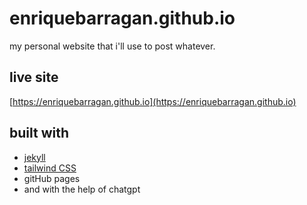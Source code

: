 # enriquebarragan.github.io

my personal website that i'll use to post whatever. 

## live site

[https://enriquebarragan.github.io](https://enriquebarragan.github.io)

## built with

- [jekyll](https://jekyllrb.com/)
- [tailwind CSS](https://tailwindcss.com/)
- gitHub pages
- and with the help of chatgpt 